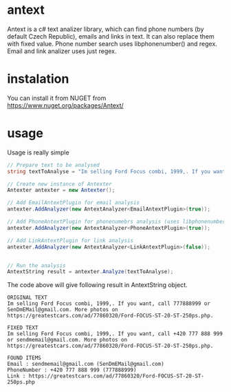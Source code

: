 # antext
Antext is a c# text analizer library, which can find phone numbers (by default Czech Republic), emails and links in text. It can also replace them with fixed value. Phone number search uses libphonenumber() and regex. Email and link analizer uses just regex. 

# instalation

You can install it from NUGET from https://www.nuget.org/packages/Antext/ 

# usage

Usage is really simple

```csharp
// Prepare text to be analysed
string textToAnalyse = "Im selling Ford Focus combi, 1999,. If you want, call 777888999 or SenDmEMail@gmail.com. More photos on https://greatestcars.com/ad/77860320/Ford-FOCUS-1999-85kw.php.";

// Create new instance of Antexter
Antexter antexter = new Antexter();

// Add EmailAntextPlugin for email analysis
antexter.AddAnalyzer(new AntextAnalyzer<EmailAntextPlugin>(true));

// Add PhoneAntextPlugin for phonenumebrs analysis (uses libphonenumber)
antexter.AddAnalyzer(new AntextAnalyzer<PhoneAntextPlugin>(true));

// Add LinkAntextPlugin for link analysis
antexter.AddAnalyzer(new AntextAnalyzer<LinkAntextPlugin>(false));


// Run the analysis
AntextString result = antexter.Analyze(textToAnalyse);
```

The code above will give following result in AntextString object.

````
ORIGINAL TEXT
Im selling Ford Focus combi, 1999,. If you want, call 777888999 or SenDmEMail@gmail.com. More photos on https://greatestcars.com/ad/77860320/Ford-FOCUS-ST-20-ST-250ps.php.

FIXED TEXT
Im selling Ford Focus combi, 1999,. If you want, call +420 777 888 999 or sendmemail@gmail.com. More photos on https://greatestcars.com/ad/77860320/Ford-FOCUS-ST-20-ST-250ps.php.

FOUND ITEMS
Email : sendmemail@gmail.com (SenDmEMail@gmail.com)
PhoneNumber : +420 777 888 999 (777888999)
Link : https://greatestcars.com/ad/77860320/Ford-FOCUS-ST-20-ST-250ps.php
````

